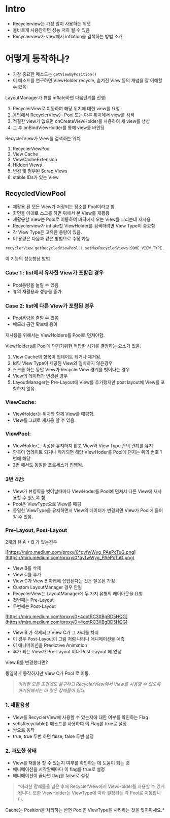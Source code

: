# Intro

- Recyclerview는 가장 많이 사용하는 위젯
- 올바르게 사용안하면 성능 저하 될 수 있음
- Recyclerview가 view에서 inflation을 검색하는 방법 소개

# 어떻게 동작하나?

- 가장 중요한 메소드는 `getViewByPosition()`
- 이 메소드를 연구하면 ViewHolder recycle, 숨겨진 View 등의 개념을 잘 이해할 수 있음

LayoutManager가 뷰를 inflate하면 다음단계를 진행:

1. RecyclerView로 이동하여 해당 위치에 대한 view를 요청
2. 응답에서 RecyclerView는 Pool 또는 다른 위치에서 view를 검색
3. 적절한 view가 없으면 onCreateViewHolder를 사용하여 새 view를 생성
4. 그 후 onBindViewHolder를 통해 view를 바인딩

RecyclerView가 View를 검색하는 위치

1. RecyclerViewPool
2. View Cache
3. ViewCacheExtension
4. Hidden Views
5. 변경 및 첨부된 Scrap Views
6. stable IDs가 있는 View

## RecycledViewPool

- 재활용 된 모든 View가 저장되는 장소를 Pool이라고 함
- 화면을 아래로 스크롤 하면 위에서 본 View를 재활용
- 재활용할 View는 Pool로 이동하여 바닥에서 오는 View를 그리는데 재사용
- Recyclerview가 inflate할 ViewHolder를 검색하려면 View Type이 중요함
- 각 View Type은 고유한 용량이 있음.
- 이 용량은 다음과 같은 방법으로 수정 가능

```kotlin
recyclerView.getRecycledViewPool().setMaxRecycledViews(SOME_VIEW_TYPE, POOL_CAPACITY);
```

이 기능의 성능향상 방법

### Case 1 : list에서 유사한 View가 포함된 경우

- Pool용량을 늘릴 수 있음
- 뷰의 재활용과 성능을 증가

### Case 2: list에 다른 View가 포함된 경우

- Pool용량을 줄일 수 있음
- 메모리 공간 확보에 용이

재사용을 위해서는 ViewHolders를 Pool로 던져야함.

ViewHolders를 Pool에 던지기위한 적합한 시기를 결정하는 요소가 있음.

1. View Cache의 항목이 업데이트 되거나 제거됨.
2. Id및 View Type이 제공된 View와 일치하지 않은경우
3. 스크롤 하는 동안 View가 RecyclerView 경계를 벗어나는 경우
4. View의 데이터가 변경된 경우
5. LayoutManager는 Pre-Layout에 View를 추가했지만 post layout에 View를 포함하지 않음.

### ViewCache:

- ViewHolder는 위치와 함께 View를 매핑함.
- View를 그대로 재사용 할 수 있음.

### ViewPool:

- ViewHolder는 속성을 유지하지 않고 View와 View Type 간의 관계를 유지
- 항목이 업데이트 되거나 제거되면 해당 VIewHoder를 Pool에 던지는 위의 번호 1번에 해당
- 2번 에서도 동일한 프로세스가 진행됨.

### 3번 4번:

- View가 뷰영역을 벗어날때마다 ViewHoder를 Pool에 던져서 다른 View에 재사용할 수 있도록 함.
- Pool은 ViewType으로 View를 매핑
- 동일한 ViewType을 유지하면서 View의 데이터가 변경되면 View가 Pool에 들어갈 수 있음.

### Pre-Layout, Post-Layout

2개의 뷰 A + B 가 있는경우

![https://miro.medium.com/proxy/0*qvfwWyg_PAePcTuG.png](https://miro.medium.com/proxy/0*qvfwWyg_PAePcTuG.png)

 

- View B를 삭제
- View C를 추가
- View C가 View B 아래에 삽입된다는 것은 잘못된 가정
- Custom LayoutManager 경우 안됨
- RecyclerView는 LayoutManager에 두 가지 유형의 레이아웃을 요청
- 첫번째는 Pre-Layout
- 두번째는 Post-Layout

[https://miro.medium.com/proxy/0*4ootRC3XBgBD5HQG](https://miro.medium.com/proxy/0*4ootRC3XBgBD5HQG)

- View B 가 삭제되고 View C가 그 자리를 차지
- 이 경우 Post-Layout이 그림 처럼 나타나 애니메이션을 예측
- 이 애니메이션을 Predictive Animation
- 추가 되는 View가 Pre-Layout 이나 Post-Layout 에 없음

View B를 변경했다면?

동일하게 동작하지만 View C가 Pool 로 이동.

> *이러한 모든 조건에도 불구하고 RecyclerView에서 View를 사용할 수 있도록 하기위해서는 더 많은 장애물이 있다.*

### 1. 재활용성

- View를 RecyclerView에 사용할 수 있는지에 대한 여부를 확인하는 Flag
- setIsRecyclable() 메소드를 사용하여 이 Flag를 true로 설정
- 쌍으로 동작
- true, true 두번 하면 false, false 두번 설정

### 2. 과도한 상태

- View를 재활용 할 수 있는지 여부를 확인하는 데 도움이 되는 것
- 애니메이션을 시작할때마다 이 flag를 true로 설정
- 애니메이션이 끝나면 flag를 false로 설정

> *이러한 장애물을 넘은 후에 RecyclerView에서 ViewHolder를 사용할 수 있게 됩니다. 
또한 ViewHolder는 ViewType에 따라 결정되는 각 Pool로 이동합니다.

Cache는 Position을 처리하는 반면 Pool은 ViewType을 처리하는 것을 잊지마세요.*
